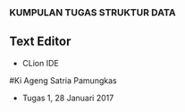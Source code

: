 ### KUMPULAN TUGAS STRUKTUR DATA 

## Text Editor
* CLion IDE

#Ki Ageng Satria Pamungkas
* Tugas 1, 28 Januari 2017